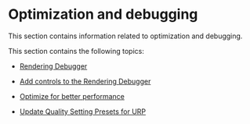 # Optimization and debugging

This section contains information related to optimization and debugging.

This section contains the following topics:

* [Rendering Debugger](features/rendering-debugger.md)

* [Add controls to the Rendering Debugger](features/rendering-debugger-add-controls.md)

* [Optimize for better performance](optimize-for-better-performance.md)

* [Update Quality Setting Presets for URP](birp-onboarding/quality-presets.md)
